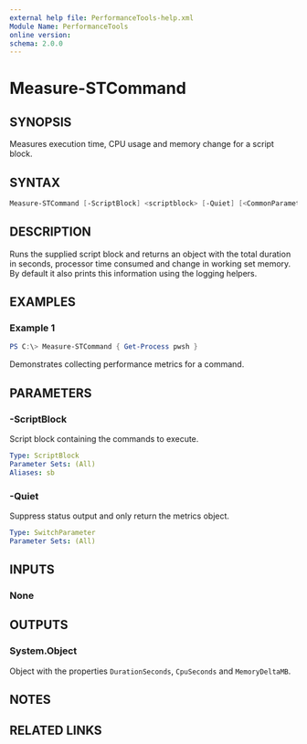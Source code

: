 ```yaml
---
external help file: PerformanceTools-help.xml
Module Name: PerformanceTools
online version:
schema: 2.0.0
---
```


# Measure-STCommand

## SYNOPSIS
Measures execution time, CPU usage and memory change for a script block.

## SYNTAX
```powershell
Measure-STCommand [-ScriptBlock] <scriptblock> [-Quiet] [<CommonParameters>]
```

## DESCRIPTION
Runs the supplied script block and returns an object with the total duration in seconds,
processor time consumed and change in working set memory. By default it also prints
this information using the logging helpers.

## EXAMPLES
### Example 1
```powershell
PS C:\> Measure-STCommand { Get-Process pwsh }
```

Demonstrates collecting performance metrics for a command.

## PARAMETERS
### -ScriptBlock
Script block containing the commands to execute.

```yaml
Type: ScriptBlock
Parameter Sets: (All)
Aliases: sb
```

### -Quiet
Suppress status output and only return the metrics object.

```yaml
Type: SwitchParameter
Parameter Sets: (All)
```

## INPUTS
### None

## OUTPUTS

### System.Object
Object with the properties `DurationSeconds`, `CpuSeconds` and `MemoryDeltaMB`.

## NOTES
## RELATED LINKS


